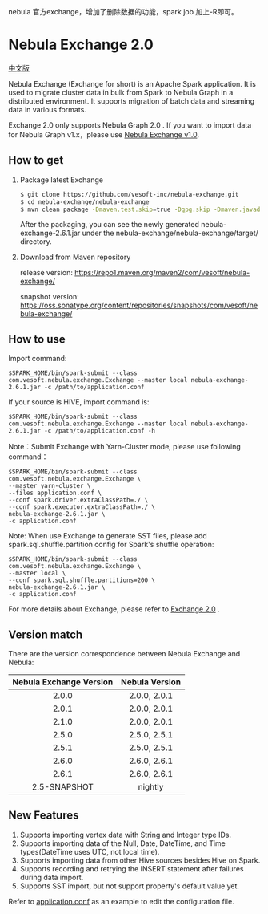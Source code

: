 nebula 官方exchange，增加了删除数据的功能，spark job 加上-R即可。  

# Nebula Exchange 2.0
 [中文版](https://github.com/vesoft-inc/nebula-exchange/blob/master/README-CN.md)
 
Nebula Exchange (Exchange for short) is an Apache Spark application. It is used to migrate cluster data in bulk from Spark to Nebula Graph in a distributed environment. It supports migration of batch data and streaming data in various formats.

Exchange 2.0 only supports Nebula Graph 2.0 . If you want to import data for Nebula Graph v1.x，please use [Nebula Exchange v1.0](https://github.com/vesoft-inc/nebula-java/tree/v1.0/tools/exchange).

## How to get

1. Package latest Exchange

    ```bash
    $ git clone https://github.com/vesoft-inc/nebula-exchange.git
    $ cd nebula-exchange/nebula-exchange
    $ mvn clean package -Dmaven.test.skip=true -Dgpg.skip -Dmaven.javadoc.skip=true
    ```

    After the packaging, you can see the newly generated nebula-exchange-2.6.1.jar under the nebula-exchange/nebula-exchange/target/ directory.
2. Download from Maven repository
   
   release version:
   https://repo1.maven.org/maven2/com/vesoft/nebula-exchange/
   
   snapshot version:
   https://oss.sonatype.org/content/repositories/snapshots/com/vesoft/nebula-exchange/
## How to use

Import command:
```
$SPARK_HOME/bin/spark-submit --class com.vesoft.nebula.exchange.Exchange --master local nebula-exchange-2.6.1.jar -c /path/to/application.conf
```
If your source is HIVE, import command is:
```
$SPARK_HOME/bin/spark-submit --class com.vesoft.nebula.exchange.Exchange --master local nebula-exchange-2.6.1.jar -c /path/to/application.conf -h
```

Note：Submit Exchange with Yarn-Cluster mode, please use following command：
```
$SPARK_HOME/bin/spark-submit --class com.vesoft.nebula.exchange.Exchange \
--master yarn-cluster \
--files application.conf \
--conf spark.driver.extraClassPath=./ \
--conf spark.executor.extraClassPath=./ \
nebula-exchange-2.6.1.jar \
-c application.conf
```

Note: When use Exchange to generate SST files, please add spark.sql.shuffle.partition config for Spark's shuffle operation:
```
$SPARK_HOME/bin/spark-submit --class com.vesoft.nebula.exchange.Exchange \
--master local \
--conf spark.sql.shuffle.partitions=200 \
nebula-exchange-2.6.1.jar \
-c application.conf
```

For more details about Exchange, please refer to [Exchange 2.0](https://docs.nebula-graph.io/2.0.1/16.eco-tools/1.nebula-exchange/) .

## Version match

There are the version correspondence between Nebula Exchange and Nebula:

| Nebula Exchange Version | Nebula Version |
|:-----------------------:|:--------------:|
|       2.0.0             |  2.0.0, 2.0.1  |
|       2.0.1             |  2.0.0, 2.0.1  |
|       2.1.0             |  2.0.0, 2.0.1  |
|       2.5.0             |  2.5.0, 2.5.1  |
|       2.5.1             |  2.5.0, 2.5.1  |
|       2.6.0             |  2.6.0, 2.6.1  |
|       2.6.1             |  2.6.0, 2.6.1  |
|     2.5-SNAPSHOT        |     nightly    |

## New Features

1. Supports importing vertex data with String and Integer type IDs.
2. Supports importing data of the Null, Date, DateTime, and Time types(DateTime uses UTC, not local time).
3. Supports importing data from other Hive sources besides Hive on Spark.
4. Supports recording and retrying the INSERT statement after failures during data import.
5. Supports SST import, but not support property's default value yet.

Refer to [application.conf](https://github.com/vesoft-inc/nebula-exchange/tree/master/nebula-exchange/src/main/resources/application.conf) as an example to edit the configuration file.
